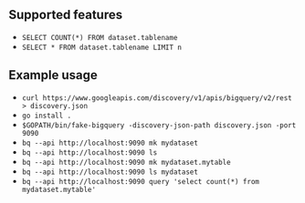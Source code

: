 ## Supported features

* `SELECT COUNT(*) FROM dataset.tablename`
* `SELECT * FROM dataset.tablename LIMIT n`

## Example usage

* `curl https://www.googleapis.com/discovery/v1/apis/bigquery/v2/rest > discovery.json`
* `go install .`
* `$GOPATH/bin/fake-bigquery -discovery-json-path discovery.json -port 9090`
* `bq --api http://localhost:9090 mk mydataset`
* `bq --api http://localhost:9090 ls`
* `bq --api http://localhost:9090 mk mydataset.mytable`
* `bq --api http://localhost:9090 ls mydataset`
* `bq --api http://localhost:9090 query 'select count(*) from mydataset.mytable'`
